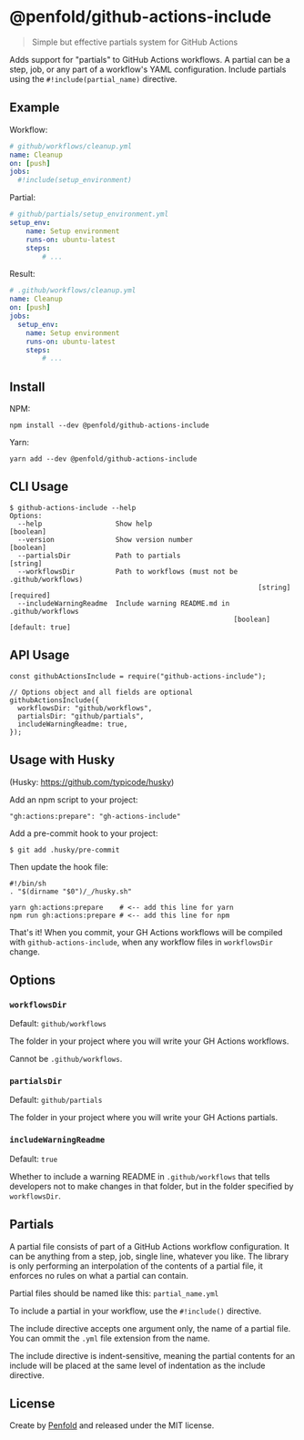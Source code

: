 # @penfold/github-actions-include

> Simple but effective partials system for GitHub Actions

Adds support for "partials" to GitHub Actions workflows. A partial can be a step, job, or any part
of a workflow's YAML configuration. Include partials using the `#!include(partial_name)` directive.

## Example

Workflow:

```yaml
# github/workflows/cleanup.yml
name: Cleanup
on: [push]
jobs:
  #!include(setup_environment)
```

Partial:

```yaml
# github/partials/setup_environment.yml
setup_env:
    name: Setup environment
    runs-on: ubuntu-latest
    steps: 
        # ...
```

Result:

```yaml
# .github/workflows/cleanup.yml
name: Cleanup
on: [push]
jobs:
  setup_env:
    name: Setup environment
    runs-on: ubuntu-latest
    steps: 
        # ...
```

## Install

NPM:

```
npm install --dev @penfold/github-actions-include
```

Yarn:

```
yarn add --dev @penfold/github-actions-include
```

## CLI Usage

```
$ github-actions-include --help
Options:
  --help                  Show help                                    [boolean]
  --version               Show version number                          [boolean]
  --partialsDir           Path to partials                              [string]
  --workflowsDir          Path to workflows (must not be .github/workflows)
                                                             [string] [required]
  --includeWarningReadme  Include warning README.md in .github/workflows
                                                       [boolean] [default: true]
```

## API Usage

```
const githubActionsInclude = require("github-actions-include");

// Options object and all fields are optional
githubActionsInclude({
  workflowsDir: "github/workflows",
  partialsDir: "github/partials",
  includeWarningReadme: true,
});
```

## Usage with Husky

(Husky: https://github.com/typicode/husky)

Add an npm script to your project:

```
"gh:actions:prepare": "gh-actions-include"
```


Add a pre-commit hook to your project:

```
$ git add .husky/pre-commit
```

Then update the hook file:

```
#!/bin/sh
. "$(dirname "$0")/_/husky.sh"

yarn gh:actions:prepare    # <-- add this line for yarn
npm run gh:actions:prepare # <-- add this line for npm
```

That's it! When you commit, your GH Actions workflows will be compiled with
`github-actions-include`, when any workflow files in `workflowsDir` change.

## Options

### `workflowsDir`

Default: `github/workflows`

The folder in your project where you will write your GH Actions workflows.

Cannot be `.github/workflows`.

### `partialsDir`

Default: `github/partials`

The folder in your project where you will write your GH Actions partials.

### `includeWarningReadme`

Default: `true`

Whether to include a warning README in `.github/workflows` that tells developers not to make
changes in that folder, but in the folder specified by `workflowsDir`.

## Partials

A partial file consists of part of a GitHub Actions workflow configuration. It can be anything from a step, job, single
line, whatever you like. The library is only performing an interpolation of the contents of a partial file, it enforces
no rules on what a partial can contain.

Partial files should be named like this: `partial_name.yml`

To include a partial in your workflow, use the `#!include()` directive.

The include directive accepts one argument only, the name of a partial file. You can ommit the `.yml` file extension 
from the name.

The include directive is indent-sensitive, meaning the partial contents for an include will be placed at the same level 
of indentation as the include directive.

## License

Create by [Penfold](https://getpenfold.com) and released under the MIT license.
